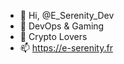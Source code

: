 - 👋 Hi, @E_Serenity_Dev
- 👀 DevOps & Gaming
- 💞️ Crypto Lovers
- 📫 https://e-serenity.fr

<!---
e-serenity/e-serenity is a ✨ special ✨ repository because its `README.md` (this file) appears on your GitHub profile.
You can click the Preview link to take a look at your changes.
--->

